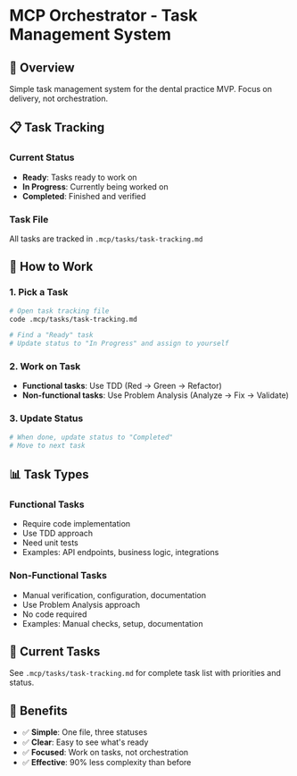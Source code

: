 # MCP Orchestrator - Task Management System

## 🎯 **Overview**

Simple task management system for the dental practice MVP. Focus on delivery, not orchestration.

## 📋 **Task Tracking**

### **Current Status**
- **Ready**: Tasks ready to work on
- **In Progress**: Currently being worked on  
- **Completed**: Finished and verified

### **Task File**
All tasks are tracked in `.mcp/tasks/task-tracking.md`

## 🚀 **How to Work**

### **1. Pick a Task**
```bash
# Open task tracking file
code .mcp/tasks/task-tracking.md

# Find a "Ready" task
# Update status to "In Progress" and assign to yourself
```

### **2. Work on Task**
- **Functional tasks**: Use TDD (Red → Green → Refactor)
- **Non-functional tasks**: Use Problem Analysis (Analyze → Fix → Validate)

### **3. Update Status**
```bash
# When done, update status to "Completed"
# Move to next task
```

## 📊 **Task Types**

### **Functional Tasks**
- Require code implementation
- Use TDD approach
- Need unit tests
- Examples: API endpoints, business logic, integrations

### **Non-Functional Tasks**
- Manual verification, configuration, documentation
- Use Problem Analysis approach
- No code required
- Examples: Manual checks, setup, documentation

## 🎯 **Current Tasks**

See `.mcp/tasks/task-tracking.md` for complete task list with priorities and status.

## 🚀 **Benefits**

- ✅ **Simple**: One file, three statuses
- ✅ **Clear**: Easy to see what's ready
- ✅ **Focused**: Work on tasks, not orchestration
- ✅ **Effective**: 90% less complexity than before
